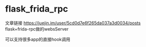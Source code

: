 # flask_frida_rpc
文章链接
https://juejin.im/user/5cd0d7e6f265da037a3d0034/posts
flask+frida-rpc做的websServer

可以支持很多app的直接hook调用
